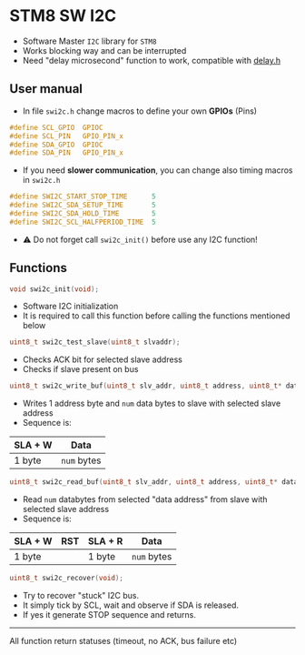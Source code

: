 # STM8 SW I2C

* Software Master `I2C` library for `STM8`
* Works blocking way and can be interrupted
* Need "delay microsecond" function to work, compatible with [delay.h](https://github.com/gripennn/stm8-delay/blob/main/delay.h)

## User manual

* In file `swi2c.h` change macros to define your own __GPIOs__ (Pins)

```c
#define SCL_GPIO  GPIOC
#define SCL_PIN   GPIO_PIN_x
#define SDA_GPIO  GPIOC
#define SDA_PIN   GPIO_PIN_x
```

* If you need __slower communication__, you can change also timing macros in `swi2c.h`

```c
#define SWI2C_START_STOP_TIME      5
#define SWI2C_SDA_SETUP_TIME       5
#define SWI2C_SDA_HOLD_TIME        5
#define SWI2C_SCL_HALFPERIOD_TIME  5
```

* ⚠ Do not forget call `swi2c_init()` before use any I2C function!

## Functions

```c
void swi2c_init(void);
```

* Software I2C initialization
* It is required to call this function before calling the functions mentioned below

```c
uint8_t swi2c_test_slave(uint8_t slvaddr);
```

* Checks ACK bit for selected slave address
* Checks if slave present on bus

```c
uint8_t swi2c_write_buf(uint8_t slv_addr, uint8_t address, uint8_t* data, uint16_t num);
```

* Writes 1 address byte and `num` data bytes to slave with selected slave address
* Sequence is:

| SLA + W | Data        |
| ------- | ----------- |
| 1 byte  | `num` bytes |

```c
uint8_t swi2c_read_buf(uint8_t slv_addr, uint8_t address, uint8_t* data, uint16_t num);
```

* Read `num` databytes from selected "data address" from slave with selected slave address
* Sequence is:

| SLA + W | RST | SLA + R | Data        |
| ------- | --- | ------- | ----------- |
| 1 byte  |     | 1 byte  | `num` bytes |

```c
uint8_t swi2c_recover(void);
```

* Try to recover "stuck" I2C bus.
* It simply tick by SCL, wait and observe if SDA is released.
* If yes it generate STOP sequence and returns.

---

All function return statuses (timeout, no ACK, bus failure etc)
